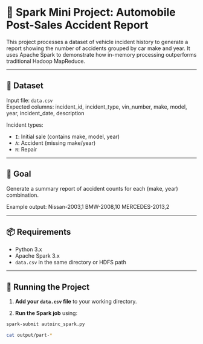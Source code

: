 # 🚗 Spark Mini Project: Automobile Post-Sales Accident Report

This project processes a dataset of vehicle incident history to generate a report showing the number of accidents grouped by car make and year. It uses Apache Spark to demonstrate how in-memory processing outperforms traditional Hadoop MapReduce.

---

## 📁 Dataset

Input file: `data.csv`  
Expected columns:
incident_id, incident_type, vin_number, make, model, year, incident_date, description



Incident types:
- `I`: Initial sale (contains make, model, year)
- `A`: Accident (missing make/year)
- `R`: Repair

---

## 🧠 Goal

Generate a summary report of accident counts for each (make, year) combination.

Example output:
Nissan-2003,1
BMW-2008,10
MERCEDES-2013,2


---

## 📦 Requirements

- Python 3.x
- Apache Spark 3.x
- `data.csv` in the same directory or HDFS path

---

## 🚀 Running the Project

1. **Add your `data.csv` file** to your working directory.

2. **Run the Spark job** using:

```bash
spark-submit autoinc_spark.py

cat output/part-*




